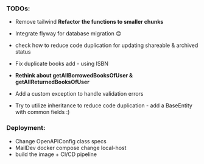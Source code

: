 ### TODOs:
* Remove tailwind
**Refactor the functions to smaller chunks**

* Integrate flyway for database migration 😊

* check how to reduce code duplication for updating shareable & archived status
* Fix duplicate books add - using ISBN
* **Rethink about getAllBorrowedBooksOfUser & getAllReturnedBooksOfUser**


* Add a custom exception to handle validation errors
* Try to utilize inheritance to reduce code duplication - add a BaseEntity with common fields :)

### Deployment:

* Change OpenAPIConfig class specs
* MailDev docker compose change local-host
* build the image + CI/CD pipeline